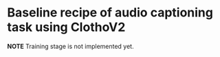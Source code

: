 # Baseline recipe of audio captioning task using ClothoV2
**NOTE** Training stage is not implemented yet.

